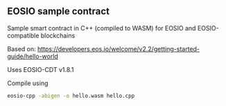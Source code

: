 ## EOSIO sample contract
Sample smart contract in C++ (compiled to WASM) for EOSIO and EOSIO-compatible blockchains

Based on: https://developers.eos.io/welcome/v2.2/getting-started-guide/hello-world


Uses EOSIO-CDT v1.8.1

Compile using

```bash
eosio-cpp -abigen -o hello.wasm hello.cpp
```